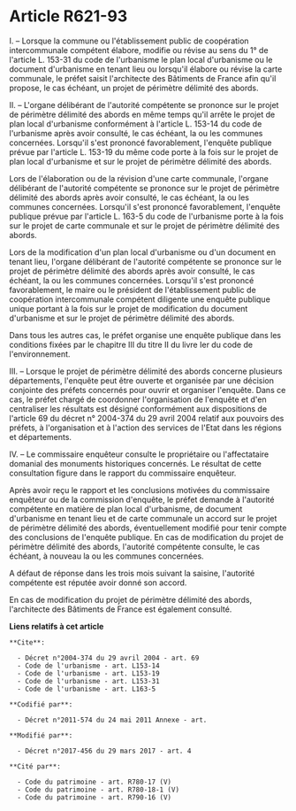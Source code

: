 # Article R621-93

I. – Lorsque la commune ou l'établissement public de coopération intercommunale compétent élabore, modifie ou révise au sens
du 1° de l'article L. 153-31 du code de l'urbanisme le plan local d'urbanisme ou le document d'urbanisme en tenant lieu ou
lorsqu'il élabore ou révise la carte communale, le préfet saisit l'architecte des Bâtiments de France afin qu'il propose, le
cas échéant, un projet de périmètre délimité des abords. 

II. – L'organe délibérant de l'autorité compétente se prononce sur le projet de périmètre délimité des abords en même temps
qu'il arrête le projet de plan local d'urbanisme conformément à l'article L. 153-14 du code de l'urbanisme après avoir
consulté, le cas échéant, la ou les communes concernées. Lorsqu'il s'est prononcé favorablement, l'enquête publique prévue
par l'article L. 153-19 du même code porte à la fois sur le projet de plan local d'urbanisme et sur le projet de périmètre
délimité des abords. 

Lors de l'élaboration ou de la révision d'une carte communale, l'organe délibérant de l'autorité compétente se prononce sur
le projet de périmètre délimité des abords après avoir consulté, le cas échéant, la ou les communes concernées. Lorsqu'il
s'est prononcé favorablement, l'enquête publique prévue par l'article L. 163-5 du code de l'urbanisme porte à la fois sur le
projet de carte communale et sur le projet de périmètre délimité des abords. 

Lors de la modification d'un plan local d'urbanisme ou d'un document en tenant lieu, l'organe délibérant de l'autorité
compétente se prononce sur le projet de périmètre délimité des abords après avoir consulté, le cas échéant, la ou les
communes concernées. Lorsqu'il s'est prononcé favorablement, le maire ou le président de l'établissement public de
coopération intercommunale compétent diligente une enquête publique unique portant à la fois sur le projet de modification du
document d'urbanisme et sur le projet de périmètre délimité des abords. 

Dans tous les autres cas, le préfet organise une enquête publique dans les conditions fixées par le chapitre III du titre II
du livre Ier du code de l'environnement. 

III. – Lorsque le projet de périmètre délimité des abords concerne plusieurs départements, l'enquête peut être ouverte et
organisée par une décision conjointe des préfets concernés pour ouvrir et organiser l'enquête. Dans ce cas, le préfet chargé
de coordonner l'organisation de l'enquête et d'en centraliser les résultats est désigné conformément aux dispositions de
l'article 69 du décret n° 2004-374 du 29 avril 2004 relatif aux pouvoirs des préfets, à l'organisation et à l'action des
services de l'Etat dans les régions et départements. 

IV. – Le commissaire enquêteur consulte le propriétaire ou l'affectataire domanial des monuments historiques concernés. Le
résultat de cette consultation figure dans le rapport du commissaire enquêteur. 

Après avoir reçu le rapport et les conclusions motivées du commissaire enquêteur ou de la commission d'enquête, le préfet
demande à l'autorité compétente en matière de plan local d'urbanisme, de document d'urbanisme en tenant lieu et de carte
communale un accord sur le projet de périmètre délimité des abords, éventuellement modifié pour tenir compte des conclusions
de l'enquête publique. En cas de modification du projet de périmètre délimité des abords, l'autorité compétente consulte, le
cas échéant, à nouveau la ou les communes concernées. 

A défaut de réponse dans les trois mois suivant la saisine, l'autorité compétente est réputée avoir donné son accord. 

En cas de modification du projet de périmètre délimité des abords, l'architecte des Bâtiments de France est également
consulté.

**Liens relatifs à cet article**

	**Cite**:

	  - Décret n°2004-374 du 29 avril 2004 - art. 69
	  - Code de l'urbanisme - art. L153-14
	  - Code de l'urbanisme - art. L153-19
	  - Code de l'urbanisme - art. L153-31
	  - Code de l'urbanisme - art. L163-5

	**Codifié par**:

	  - Décret n°2011-574 du 24 mai 2011 Annexe - art.

	**Modifié par**:

	  - Décret n°2017-456 du 29 mars 2017 - art. 4

	**Cité par**:

	  - Code du patrimoine - art. R780-17 (V)
	  - Code du patrimoine - art. R780-18-1 (V)
	  - Code du patrimoine - art. R790-16 (V)
